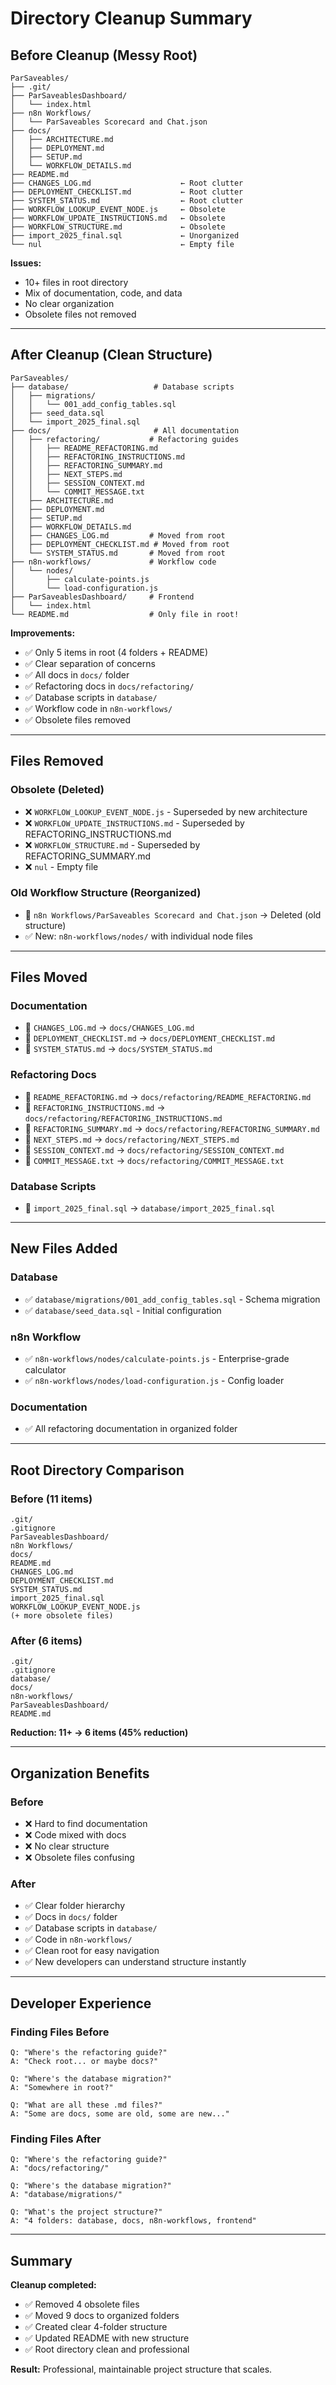 # Directory Cleanup Summary

## Before Cleanup (Messy Root)

```
ParSaveables/
├── .git/
├── ParSaveablesDashboard/
│   └── index.html
├── n8n Workflows/
│   └── ParSaveables Scorecard and Chat.json
├── docs/
│   ├── ARCHITECTURE.md
│   ├── DEPLOYMENT.md
│   ├── SETUP.md
│   └── WORKFLOW_DETAILS.md
├── README.md
├── CHANGES_LOG.md                    ← Root clutter
├── DEPLOYMENT_CHECKLIST.md           ← Root clutter
├── SYSTEM_STATUS.md                  ← Root clutter
├── WORKFLOW_LOOKUP_EVENT_NODE.js     ← Obsolete
├── WORKFLOW_UPDATE_INSTRUCTIONS.md   ← Obsolete
├── WORKFLOW_STRUCTURE.md             ← Obsolete
├── import_2025_final.sql             ← Unorganized
└── nul                               ← Empty file
```

**Issues:**
- 10+ files in root directory
- Mix of documentation, code, and data
- No clear organization
- Obsolete files not removed

---

## After Cleanup (Clean Structure)

```
ParSaveables/
├── database/                   # Database scripts
│   ├── migrations/
│   │   └── 001_add_config_tables.sql
│   ├── seed_data.sql
│   └── import_2025_final.sql
├── docs/                       # All documentation
│   ├── refactoring/           # Refactoring guides
│   │   ├── README_REFACTORING.md
│   │   ├── REFACTORING_INSTRUCTIONS.md
│   │   ├── REFACTORING_SUMMARY.md
│   │   ├── NEXT_STEPS.md
│   │   ├── SESSION_CONTEXT.md
│   │   └── COMMIT_MESSAGE.txt
│   ├── ARCHITECTURE.md
│   ├── DEPLOYMENT.md
│   ├── SETUP.md
│   ├── WORKFLOW_DETAILS.md
│   ├── CHANGES_LOG.md         # Moved from root
│   ├── DEPLOYMENT_CHECKLIST.md # Moved from root
│   └── SYSTEM_STATUS.md       # Moved from root
├── n8n-workflows/             # Workflow code
│   └── nodes/
│       ├── calculate-points.js
│       └── load-configuration.js
├── ParSaveablesDashboard/     # Frontend
│   └── index.html
└── README.md                  # Only file in root!
```

**Improvements:**
- ✅ Only 5 items in root (4 folders + README)
- ✅ Clear separation of concerns
- ✅ All docs in `docs/` folder
- ✅ Refactoring docs in `docs/refactoring/`
- ✅ Database scripts in `database/`
- ✅ Workflow code in `n8n-workflows/`
- ✅ Obsolete files removed

---

## Files Removed

### Obsolete (Deleted)
- ❌ `WORKFLOW_LOOKUP_EVENT_NODE.js` - Superseded by new architecture
- ❌ `WORKFLOW_UPDATE_INSTRUCTIONS.md` - Superseded by REFACTORING_INSTRUCTIONS.md
- ❌ `WORKFLOW_STRUCTURE.md` - Superseded by REFACTORING_SUMMARY.md
- ❌ `nul` - Empty file

### Old Workflow Structure (Reorganized)
- 🔄 `n8n Workflows/ParSaveables Scorecard and Chat.json` → Deleted (old structure)
- ✅ New: `n8n-workflows/nodes/` with individual node files

---

## Files Moved

### Documentation
- 📁 `CHANGES_LOG.md` → `docs/CHANGES_LOG.md`
- 📁 `DEPLOYMENT_CHECKLIST.md` → `docs/DEPLOYMENT_CHECKLIST.md`
- 📁 `SYSTEM_STATUS.md` → `docs/SYSTEM_STATUS.md`

### Refactoring Docs
- 📁 `README_REFACTORING.md` → `docs/refactoring/README_REFACTORING.md`
- 📁 `REFACTORING_INSTRUCTIONS.md` → `docs/refactoring/REFACTORING_INSTRUCTIONS.md`
- 📁 `REFACTORING_SUMMARY.md` → `docs/refactoring/REFACTORING_SUMMARY.md`
- 📁 `NEXT_STEPS.md` → `docs/refactoring/NEXT_STEPS.md`
- 📁 `SESSION_CONTEXT.md` → `docs/refactoring/SESSION_CONTEXT.md`
- 📁 `COMMIT_MESSAGE.txt` → `docs/refactoring/COMMIT_MESSAGE.txt`

### Database Scripts
- 📁 `import_2025_final.sql` → `database/import_2025_final.sql`

---

## New Files Added

### Database
- ✅ `database/migrations/001_add_config_tables.sql` - Schema migration
- ✅ `database/seed_data.sql` - Initial configuration

### n8n Workflow
- ✅ `n8n-workflows/nodes/calculate-points.js` - Enterprise-grade calculator
- ✅ `n8n-workflows/nodes/load-configuration.js` - Config loader

### Documentation
- ✅ All refactoring documentation in organized folder

---

## Root Directory Comparison

### Before (11 items)
```
.git/
.gitignore
ParSaveablesDashboard/
n8n Workflows/
docs/
README.md
CHANGES_LOG.md
DEPLOYMENT_CHECKLIST.md
SYSTEM_STATUS.md
import_2025_final.sql
WORKFLOW_LOOKUP_EVENT_NODE.js
(+ more obsolete files)
```

### After (6 items)
```
.git/
.gitignore
database/
docs/
n8n-workflows/
ParSaveablesDashboard/
README.md
```

**Reduction: 11+ → 6 items (45% reduction)**

---

## Organization Benefits

### Before
- ❌ Hard to find documentation
- ❌ Code mixed with docs
- ❌ No clear structure
- ❌ Obsolete files confusing

### After
- ✅ Clear folder hierarchy
- ✅ Docs in `docs/` folder
- ✅ Database scripts in `database/`
- ✅ Code in `n8n-workflows/`
- ✅ Clean root for easy navigation
- ✅ New developers can understand structure instantly

---

## Developer Experience

### Finding Files Before
```
Q: "Where's the refactoring guide?"
A: "Check root... or maybe docs?"

Q: "Where's the database migration?"
A: "Somewhere in root?"

Q: "What are all these .md files?"
A: "Some are docs, some are old, some are new..."
```

### Finding Files After
```
Q: "Where's the refactoring guide?"
A: "docs/refactoring/"

Q: "Where's the database migration?"
A: "database/migrations/"

Q: "What's the project structure?"
A: "4 folders: database, docs, n8n-workflows, frontend"
```

---

## Summary

**Cleanup completed:**
- ✅ Removed 4 obsolete files
- ✅ Moved 9 docs to organized folders
- ✅ Created clear 4-folder structure
- ✅ Updated README with new structure
- ✅ Root directory clean and professional

**Result:** Professional, maintainable project structure that scales.
